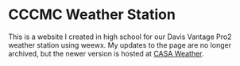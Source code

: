 # CCCMC Weather Station
This is a website I created in high school for our Davis Vantage Pro2 weather station using weewx. My updates to the page are no longer archived, but the newer version is hosted at [CASA Weather](http://casaweather.com).
